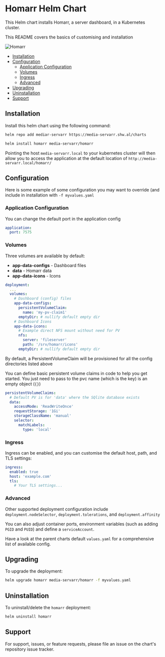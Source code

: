 # Homarr Helm Chart

This Helm chart installs Homarr, a server dashboard, in a Kubernetes cluster.

This README covers the basics of customising and installation

![Homarr](./icon.png)

<!-- vim-md-toc format=bullets ignore=^TODO$ -->
* [Installation](#installation)
* [Configuration](#configuration)
  * [Application Configuration](#application-configuration)
  * [Volumes](#volumes)
  * [Ingress](#ingress)
  * [Advanced](#advanced)
* [Upgrading](#upgrading)
* [Uninstallation](#uninstallation)
* [Support](#support)
<!-- vim-md-toc END -->

## Installation

Install this helm chart using the following command:

```bash
helm repo add mediar-servarr https://media-servarr.shw.al/charts

helm install homarr media-servarr/homarr
```

Pointing the host `media-servarr.local` to your kubernetes cluster will then allow you to access the application at the default location of `http://media-servarr.local/homarr/`

## Configuration

Here is some example of some configuration you may want to override (and include in installation with `-f myvalues.yaml`

### Application Configuration

You can change the default port in the application config

```yaml
application:
  port: 7575
```

### Volumes

Three volumes are available by default:

- **app-data-configs** - Dashboard files
- **data** - Homarr data
- **app-data-icons** - Icons

```yaml
deployment:
  ...
  volumes:
    # Dashboard (config) files
    app-data-configs:
      persistentVolumeClaim:
        name: 'my-pv-claim1'
      emptyDir: # nullify default empty dir
    # Dashboard Icons
    app-data-icons:
      # Example direct NFS mount without need for PV
      nfs:
        server: 'fileserver'
        path: '/srv/homarr/icons'
      emptyDir: # nullify default empty dir
```

By default, a PersistentVolumeClaim will be provisioned for all the config directories listed above

You can define basic persistent volume claims in code to help you get started. You just need to pass to the pvc name (which is the key) is an empty object (`{}`)

```yaml
persistentVolumeClaims:
  # Default PV is for 'data' where the SQlite database exists
  data:
    accessMode: 'ReadWriteOnce'
    requestStorage: '1Gi'
    storageClassName: 'manual'
    selector:
      matchLabels:
        type: 'local'
```

### Ingress

Ingress can be enabled, and you can customise the default host, path, and TLS settings:

```yaml
ingress:
  enabled: true
  host: 'example.com'
  tls:
    # Your TLS settings...
```

### Advanced

Other supported deployment configuration include `deployment.nodeSelector`, `deployment.tolerations`, and `deployment.affinity`

You can also adjust container ports, environment variables (such as adding `PGID` and `PUID`) and define a `serviceAccount`.

Have a look at the parent charts default `values.yaml` for a comprehensive list of available config.

## Upgrading

To upgrade the deployment:

```bash
helm upgrade homarr media-servarr/homarr -f myvalues.yaml
```

## Uninstallation

To uninstall/delete the `homarr` deployment:

```bash
helm uninstall homarr
```

## Support

For support, issues, or feature requests, please file an issue on the chart's repository issue tracker.
